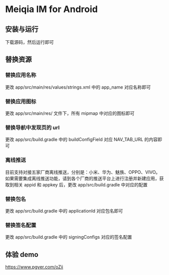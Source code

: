 # Meiqia IM for Android

## 安装与运行
下载源码，然后运行即可

## 替换资源

### 替换应用名称

更改 app/src/main/res/values/strings.xml 中的 app_name 对应名称即可

### 替换应用图标

更改 app/src/main/res/ 文件下，所有 mipmap 中对应的图标即可

### 替换导航中发现页的 url

更改 app/src/build.gradle 中的 buildConfigField 对应 NAV_TAB_URL 的内容即可

### 离线推送

目前支持对接五家厂商离线推送，分别是：小米、华为、魅族、OPPO、VIVO。如果需要集成离线推送功能，请到各个厂商的推送平台上进行注册并新建应用，获取到相关 appid 和 appkey 后，更改 app/src/build.gradle 中对应的配置

### 替换包名

更改 app/src/build.gradle 中的 applicationId 对应包名即可

### 替换签名配置

更改 app/src/build.gradle 中的 signingConfigs 对应的签名配置

## 体验 demo

https://www.pgyer.com/oZii